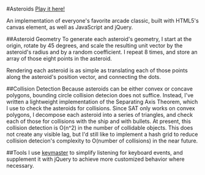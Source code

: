 #Asteroids
[Play it here!](http://www.lilykriopelle.com/asteroids)

An implementation of everyone's favorite arcade classic, built with HTML5's canvas element, as well as JavaScript and jQuery.


##Asteroid Geometry
To generate each asteroid's geometry, I start at the origin, rotate by 45 degrees, and scale the resulting unit vector by the asteroid's radius and by a random coefficient.  I repeat 8 times, and store an array of those eight points in the asteroid.

Rendering each asteroid is as simple as translating each of those points along the asteroid's position vector, and connecting the dots.

##Collision Detection
Because asteroids can be either convex or concave polygons, bounding circle collision detecion does not suffice.  Instead, I've written a lightweight implementation of the Separating Axis Theorem, which I use to check the asteroids for collisions.  Since SAT only works on convex polygons, I decompose each asteroid into a series of triangles, and check each of those for collisions with the ship and with bullets.  At present, this collision detection is O(n^2) in the number of collidable objects. This does not create any visible lag, but I'd still like to implement a hash grid to reduce collision detecion's complexity to O(number of collisions) in the near future.   

##Tools
I use [keymaster](https://github.com/madrobby/keymaster) to simplify listening for keyboard events, and supplement it with jQuery to achieve more customized behavior where necessary.
